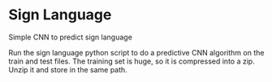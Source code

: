 # Sign Language
Simple CNN to predict sign language

Run the sign language python script to do a predictive CNN algorithm on the train and test files. The training set is huge, 
so it is compressed into a zip. Unzip it and store in the same path.
